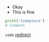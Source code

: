 - Okay
- This is fine
```py
print('Codepiece')
# Comment
```
```code```
[redirect](https://AmethystGeode.github.io/testa/test_redirect.md)
